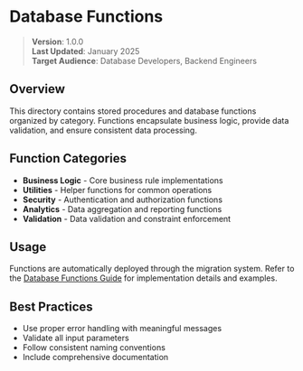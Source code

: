 # Database Functions

> **Version**: 1.0.0  
> **Last Updated**: January 2025  
> **Target Audience**: Database Developers, Backend Engineers  

## Overview

This directory contains stored procedures and database functions organized by category. Functions encapsulate business logic, provide data validation, and ensure consistent data processing.

## Function Categories

- **Business Logic** - Core business rule implementations
- **Utilities** - Helper functions for common operations
- **Security** - Authentication and authorization functions
- **Analytics** - Data aggregation and reporting functions
- **Validation** - Data validation and constraint enforcement

## Usage

Functions are automatically deployed through the migration system. Refer to the [Database Functions Guide](../FUNCTIONS.md) for implementation details and examples.

## Best Practices

- Use proper error handling with meaningful messages
- Validate all input parameters
- Follow consistent naming conventions
- Include comprehensive documentation